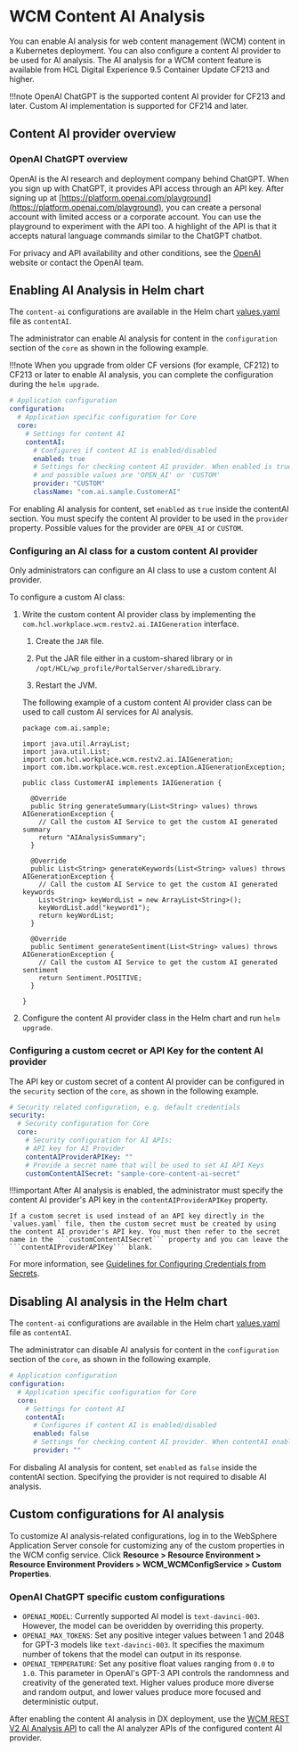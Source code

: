 # WCM Content AI Analysis

You can enable AI analysis for web content management (WCM) content in a Kubernetes deployment. You can also configure a content AI provider to be used for AI analysis. The AI analysis for a WCM content feature is available from HCL Digital Experience 9.5 Container Update CF213 and higher.

!!!note
	OpenAI ChatGPT is the supported content AI provider for CF213 and later. Custom AI implementation is supported for CF214 and later.

## Content AI provider overview

### OpenAI ChatGPT overview

OpenAI is the AI research and deployment company behind ChatGPT. When you sign up with ChatGPT, it provides API access through an API key. After signing up at [https://platform.openai.com/playground](https://platform.openai.com/playground), you can create a personal account with limited access or a corporate account. You can use the playground to experiment with the API too. A highlight of the API is that it accepts natural language commands similar to the ChatGPT chatbot. 

For privacy and API availability and other conditions, see the [OpenAI](https://openai.com) website or contact the OpenAI team.

## Enabling AI Analysis in Helm chart

The `content-ai` configurations are available in the Helm chart [values.yaml](../../../deployment/install/container/helm_deployment/preparation/mandatory_tasks/prepare_configuration.md) file as `contentAI`.

The administrator can enable AI analysis for content in the `configuration` section of the ```core``` as shown in the following example.

!!!note
    When you upgrade from older CF versions (for example, CF212) to CF213 or later to enable AI analysis, you can complete the configuration during the `helm upgrade`.

```yaml
# Application configuration
configuration:
  # Application specific configuration for Core
  core:
    # Settings for content AI 
    contentAI:
      # Configures if content AI is enabled/disabled
      enabled: true
      # Settings for checking content AI provider. When enabled is true, provider will be used 
      # and possible values are 'OPEN_AI' or 'CUSTOM'
      provider: "CUSTOM"
      className: "com.ai.sample.CustomerAI"
```

For enabling AI analysis for content, set ```enabled``` as ```true``` inside the contentAI section. You must specify the content AI provider to be used in the ```provider``` property. Possible values for the provider are ```OPEN_AI``` or ```CUSTOM```.

### Configuring an AI class for a custom content AI provider

Only administrators can configure an AI class to use a custom content AI provider.

To configure a custom AI class:

1. Write the custom content AI provider class by implementing the ```com.hcl.workplace.wcm.restv2.ai.IAIGeneration``` interface.

    1. Create the `JAR` file.

	  2. Put the JAR file either in a custom-shared library or in ```/opt/HCL/wp_profile/PortalServer/sharedLibrary```.

	  3. Restart the JVM.

    The following example of a custom content AI provider class can be used to call custom AI services for AI analysis. 

    ```
    package com.ai.sample;

    import java.util.ArrayList;
    import java.util.List;
    import com.hcl.workplace.wcm.restv2.ai.IAIGeneration;
    import com.ibm.workplace.wcm.rest.exception.AIGenerationException;

    public class CustomerAI implements IAIGeneration {

      @Override
      public String generateSummary(List<String> values) throws AIGenerationException {
        // Call the custom AI Service to get the custom AI generated summary
        return "AIAnalysisSummary";
      }

      @Override
      public List<String> generateKeywords(List<String> values) throws AIGenerationException {
        // Call the custom AI Service to get the custom AI generated keywords
        List<String> keyWordList = new ArrayList<String>();
        keyWordList.add("keyword1");
        return keyWordList;
      }

      @Override
      public Sentiment generateSentiment(List<String> values) throws AIGenerationException {
        // Call the custom AI Service to get the custom AI generated sentiment
        return Sentiment.POSITIVE;
      }

    }
    ```

2. Configure the content AI provider class in the Helm chart and run ```helm upgrade```.
<!-- Did the preceding steps take the admin through configuring. It looks a though the actual configuring happens after the last step. -->

### Configuring a custom cecret or API Key for the content AI provider

The API key or custom secret of a content AI provider can be configured in the `security` section of the ```core```, as shown in the following example.

```yaml
# Security related configuration, e.g. default credentials
security:
  # Security configuration for Core
  core:
    # Security configuration for AI APIs: 
    # API key for AI Provider
    contentAIProviderAPIKey: ""
    # Provide a secret name that will be used to set AI API Keys
    customContentAISecret: "sample-core-content-ai-secret"
```

!!!important
    After AI analysis is enabled, the administrator must specify the content AI provider's API key in the ```contentAIProviderAPIKey``` property. 

    If a custom secret is used instead of an API key directly in the `values.yaml` file, then the custom secret must be created by using the content AI provider's API key. You must then refer to the secret name in the ```customContentAISecret``` property and you can leave the ```contentAIProviderAPIKey``` blank. 

For more information, see [Guidelines for Configuring Credentials from Secrets](../../../deployment/install/container/helm_deployment/preparation/optional_tasks/optional_configure_credentials.md#guidelines-for-configuring-credentials-from-secrets).

## Disabling AI analysis in the Helm chart

The `content-ai` configurations are available in the Helm chart [values.yaml](../../../deployment/install/container/helm_deployment/preparation/mandatory_tasks/prepare_configuration.md) file as `contentAI`.

The administrator can disable AI analysis for content in the `configuration` section of the ```core```, as shown in the following example.

```yaml
# Application configuration
configuration:
  # Application specific configuration for Core
  core:
    # Settings for content AI 
    contentAI:
      # Configures if content AI is enabled/disabled
      enabled: false
      # Settings for checking content AI provider. When contentAI enabled is true, provider will be used.
      provider: ""
```

For disbaling AI analysis for content, set ```enabled``` as ```false``` inside the contentAI section. Specifying the provider is not required to disable AI analysis.

## Custom configurations for AI analysis

To customize AI analysis-related configurations, log in to the WebSphere Application Server console for customizing any of the custom properties in the WCM config service. Click **Resource > Resource Environment > Resource Environment Providers > WCM_WCMConfigService > Custom Properties**.

### OpenAI ChatGPT specific custom configurations

- ```OPENAI_MODEL```: Currently supported AI model is ```text-davinci-003```. However, the model can be overidden by overriding this property.
- ```OPENAI_MAX_TOKENS```: Set any positive integer values between 1 and 2048 for GPT-3 models like ```text-davinci-003```. It specifies the maximum number of tokens that the model can output in its response.
- ```OPENAI_TEMPERATURE```: Set any positive float values ranging from ```0.0``` to ```1.0```. This parameter in OpenAI's GPT-3 API controls the randomness and creativity of the generated text. Higher values produce more diverse and random output, and lower values produce more focused and deterministic output.

After enabling the content AI analysis in DX deployment, use the [WCM REST V2 AI Analysis API](../../../manage_content/wcm_development/wcm_rest_v2_ai_analysis/index.md) to call the AI analyzer APIs of the configured content AI provider.